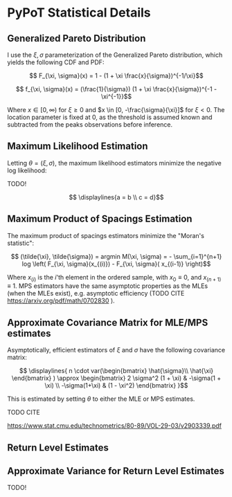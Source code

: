 # PyPoT Statistical Details 

## Generalized Pareto Distribution

I use the $\xi, \sigma$ parameterization of the Generalized Pareto distribution, which yields the following CDF and PDF:

```math
    F_{\xi, \sigma}(x) = 1 - (1 + \xi \frac{x}{\sigma})^{-1/\xi}
```

```math
    f_{\xi, \sigma}(x) = (\frac{1}{\sigma}) (1 + \xi \frac{x}{\sigma})^{-1 - \xi^{-1}}
```

Where $x \in [0, \infty)$ for $\xi \geq 0$ and $x \in [0, -\frac{\sigma}{\xi}]$ for $\xi < 0$.  The location parameter is fixed at 0, as the threshold is assumed known and subtracted from the peaks observations before inference.

## Maximum Likelihood Estimation

Letting $\theta = (\xi, \sigma)$, the maximum likelihood estimators minimize the negative log likelihood:

TODO!

```math
    \displaylines{a = b \\
     c = d}
```

## Maximum Product of Spacings Estimation

The maximum product of spacings estimators minimize the "Moran's statistic":

```math
    (\tilde{\xi}, \tilde{\sigma}) = argmin M(\xi, \sigma) = - \sum_{i=1}^{n+1} log \left(  F_{\xi, \sigma}(x_{(i)}) - F_{\xi, \sigma}( x_{(i-1)}  \right)
```

Where $x_{(i)}$ is the $i$'th element in the ordered sample, with $x_0 \equiv 0$, and $x_{(n+1)} \equiv 1$.  MPS estimators have the same asymptotic properties as the MLEs (when the MLEs exist), e.g. asymptotic efficiency (TODO CITE https://arxiv.org/pdf/math/0702830
).


## Approximate Covariance Matrix for MLE/MPS estimates

Asymptotically, efficient estimators of $\xi$ and $\sigma$ have the following covariance matrix:

```math
     \displaylines{ n \cdot var(\begin{bmatrix}
        \hat{\sigma}\\
        \hat{\xi}
        \end{bmatrix}
    ) \approx \begin{bmatrix}
        2 \sigma^2 (1 + \xi) & -\sigma(1 + \xi) \\
        -\sigma(1+\xi) & (1 - \xi^2)
    \end{bmatrix} }
```
This is estimated by setting $\theta$ to either the MLE or MPS estimates.

TODO CITE

https://www.stat.cmu.edu/technometrics/80-89/VOL-29-03/v2903339.pdf


## Return Level Estimates




## Approximate Variance for Return Level Estimates





TODO!